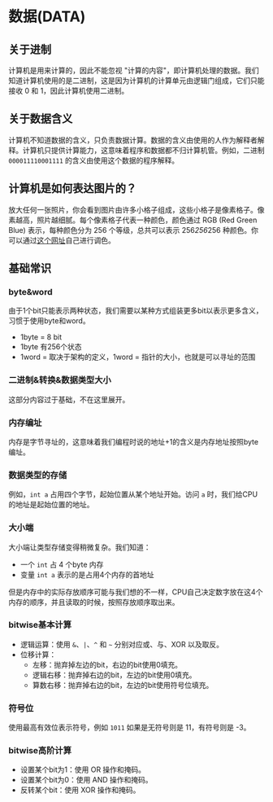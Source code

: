 # 数据(DATA)

## 关于进制
计算机是用来计算的，因此不能忽视 "计算的内容"，即计算机处理的数据。我们知道计算机使用的是二进制，这是因为计算机的计算单元由逻辑门组成，它们只能接收 0 和 1，因此计算机使用二进制。

## 关于数据含义
计算机不知道数据的含义，只负责数据计算。数据的含义由使用的人作为解释者解释。计算机只提供计算能力，这意味着程序和数据都不归计算机管。例如，二进制 `000011110001111` 的含义由使用这个数据的程序解释。

## 计算机是如何表达图片的？
放大任何一张照片，你会看到图片由许多小格子组成，这些小格子是像素格子。像素越高，照片越细腻。每个像素格子代表一种颜色，颜色通过 RGB (Red Green Blue) 表示，每种颜色分为 256 个等级，总共可以表示 256*256*256 种颜色。你可以通过[这个网址](https://www.rapidtables.com/web/color/RGB_Color.html)自己进行调色。

## 基础常识

### byte&word
由于1个bit只能表示两种状态，我们需要以某种方式组装更多bit以表示更多含义，习惯于使用byte和word。

- 1byte = 8 bit
- 1byte 有256个状态
- 1word = 取决于架构的定义，1word = 指针的大小，也就是可以寻址的范围

### 二进制&转换&数据类型大小
这部分内容过于基础，不在这里展开。

### 内存编址
内存是字节寻址的，这意味着我们编程时说的地址+1的含义是内存地址按照byte编址。

### 数据类型的存储
例如，`int a` 占用四个字节，起始位置从某个地址开始。访问 `a` 时，我们给CPU的地址是起始位置的地址。

### 大小端
大小端让类型存储变得稍微复杂。我们知道：

- 一个 `int` 占 4 个byte 内存
- 变量 `int a` 表示的是占用4个内存的首地址

但是内存中的实际存放顺序可能与我们想的不一样，CPU自己决定数字放在这4个内存的顺序，并且读取的时候，按照存放顺序取出来。

### bitwise基本计算
- 逻辑运算：使用 `&`、`|`、`^` 和 `~` 分别对应或、与、XOR 以及取反。
- 位移计算：
  - 左移：抛弃掉左边的bit，右边的bit使用0填充。
  - 逻辑右移：抛弃掉右边的bit，左边的bit使用0填充。
  - 算数右移：抛弃掉右边的bit，左边的bit使用符号位填充。

### 符号位
使用最高有效位表示符号，例如 `1011` 如果是无符号则是 11，有符号则是 -3。

### bitwise高阶计算
- 设置某个bit为1：使用 OR 操作和掩码。
- 设置某个bit为0：使用 AND 操作和掩码。
- 反转某个bit：使用 XOR 操作和掩码。